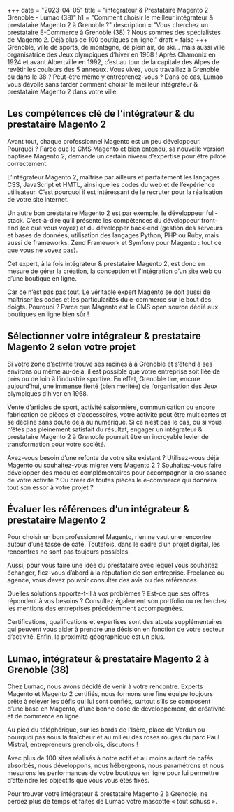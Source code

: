 +++
date = "2023-04-05"
title = "intégrateur & Prestataire Magento 2 Grenoble - Lumao (38)"
h1 = "Comment choisir le meilleur intégrateur & prestataire Magento 2 à Grenoble ?"
description = "Vous cherchez un prestataire E-Commerce à Grenoble (38) ? Nous sommes des spécialistes de Magento 2. Déjà plus de 100 boutiques en ligne."
draft = false
+++
Grenoble, ville de sports, de montagne, de plein air, de ski… mais aussi ville organisatrice des Jeux olympiques d’hiver en 1968 ! Après Chamonix en 1924 et avant Albertville en 1992, c’est au tour de la capitale des Alpes de revêtir les couleurs des 5 anneaux. Vous vivez, vous travaillez à Grenoble ou dans le 38 ? Peut-être même y entreprenez-vous ? Dans ce cas, Lumao vous dévoile sans tarder comment choisir le meilleur intégrateur & prestataire Magento 2 dans votre ville.

 ## Les compétences clé de l’intégrateur & du prestataire Magento 2

 Avant tout, chaque professionnel Magento est un peu développeur. Pourquoi ? Parce que le CMS Magento et bien entendu, sa nouvelle version baptisée Magento 2, demande un certain niveau d’expertise pour être piloté correctement.

 L’intégrateur Magento 2, maîtrise par ailleurs et parfaitement les langages CSS, JavaScript et HMTL, ainsi que les codes du web et de l’expérience utilisateur. C’est pourquoi il est intéressant de le recruter pour la réalisation de votre site internet.

 Un autre bon prestataire Magento 2 est par exemple, le développeur full-stack. C’est-à-dire qu’il présente les compétences du développeur front-end (ce que vous voyez) et du développer back-end (gestion des serveurs et bases de données, utilisation des langages Python, PHP ou Ruby, mais aussi de frameworks, Zend Framework et Symfony pour Magento : tout ce que vous ne voyez pas).

 Cet expert, à la fois intégrateur & prestataire Magento 2, est donc en mesure de gérer la création, la conception et l'intégration d’un site web ou d’une boutique en ligne.

 Car ce n’est pas pas tout. Le véritable expert Magento se doit aussi de maîtriser les codes et les particularités du e-commerce sur le bout des doigts. Pourquoi ? Parce que Magento est le CMS open source dédié aux boutiques en ligne bien sûr !

 ## Sélectionner votre intégrateur & prestataire Magento 2 selon votre projet

 Si votre zone d’activité trouve ses racines à à Grenoble et s’étend à ses environs ou même au-delà, il est possible que votre entreprise soit liée de près ou de loin à l’industrie sportive. En effet, Grenoble tire, encore aujourd’hui, une immense fierté (bien méritée) de l’organisation des Jeux olympiques d’hiver en 1968.

 Vente d’articles de sport, activité saisonnière, communication ou encore fabrication de pièces et d’accessoires, votre activité peut être multicartes et se décline sans doute déjà au numérique. Si ce n’est pas le cas, ou si vous n’êtes pas pleinement satisfait du résultat, engager un intégrateur & prestataire Magento 2 à Grenoble pourrait être un incroyable levier de transformation pour votre société.

 Avez-vous besoin d’une refonte de votre site existant ? Utilisez-vous déjà Magento ou souhaitez-vous migrer vers Magento 2 ? Souhaitez-vous faire développer des modules complémentaires pour accompagner la croissance de votre activité ? Ou créer de toutes pièces le e-commerce qui donnera tout son essor à votre projet ?

 ## Évaluer les références d’un intégrateur & prestataire Magento 2

 Pour choisir un bon professionnel Magento, rien ne vaut une rencontre autour d’une tasse de café. Toutefois, dans le cadre d’un projet digital, les rencontres ne sont pas toujours possibles.

 Aussi, pour vous faire une idée du prestataire avec lequel vous souhaitez échanger, fiez-vous d’abord à la réputation de son entreprise. Freelance ou agence, vous devez pouvoir consulter des avis ou des références.

 Quelles solutions apporte-t-il à vos problèmes ? Est-ce que ses offres répondent à vos besoins ? Consultez également son portfolio ou recherchez les mentions des entreprises précédemment accompagnées.

 Certifications, qualifications et expertises sont des atouts supplémentaires qui peuvent vous aider à prendre une décision en fonction de votre secteur d’activité. Enfin, la proximité géographique est un plus.

 ## Lumao, intégrateur & prestataire Magento 2 à Grenoble (38)

 Chez Lumao, nous avons décidé de venir à votre rencontre. Experts Magento et Magento 2 certifiés, nous formons une fine équipe toujours prête à relever les défis qui lui sont confiés, surtout s’ils se composent d’une base en Magento, d’une bonne dose de développement, de créativité et de commerce en ligne.

 Au pied du téléphérique, sur les bords de l’Isère, place de Verdun ou pourquoi pas sous la fraîcheur et au milieu des roses rouges du parc Paul Mistral, entrepreneurs grenoblois, discutons !

 Avec plus de 100 sites réalisés à notre actif et au moins autant de cafés absorbés, nous développons, nous hébergeons, nous paramétrons et nous mesurons les performances de votre boutique en ligne pour lui permettre d’atteindre les objectifs que vous vous êtes fixés.

 Pour trouver votre intégrateur & prestataire Magento 2 à Grenoble, ne perdez plus de temps et faites de Lumao votre mascotte « tout schuss ».
 
